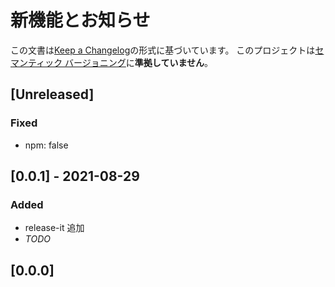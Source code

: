 # 新機能とお知らせ

この文書は[Keep a Changelog](https://keepachangelog.com/ja/1.0.0/)の形式に基づいています。
このプロジェクトは[セマンティック バージョニング](https://semver.org/lang/ja/spec/v2.0.0.html)に**準拠していません**。

## [Unreleased]

### Fixed

- npm: false

## [0.0.1] - 2021-08-29

### Added

- release-it 追加
- _TODO_

## [0.0.0]

